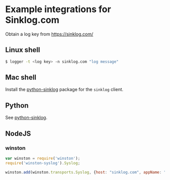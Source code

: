# Example integrations for Sinklog.com
Obtain a log key from https://sinklog.com/

## Linux shell
```bash
$ logger -t <log key> -n sinklog.com "log message"
```

## Mac shell
Install the [python-sinklog](https://github.com/sinklog/python-sinklog) package for the `sinklog` client.

## Python
See [python-sinklog](https://github.com/sinklog/python-sinklog).


## NodeJS
### winston
```javascript
var winston = require('winston');
require('winston-syslog').Syslog;

winston.add(winston.transports.Syslog, {host: "sinklog.com", appName: "<log key>"});
```
